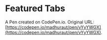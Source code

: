 # Featured Tabs

A Pen created on CodePen.io. Original URL: [https://codepen.io/madhuraut/pen/vYyYWGX](https://codepen.io/madhuraut/pen/vYyYWGX).


